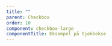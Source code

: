 ```yaml
---
title: ""
parent: Checkbox
order: 10
component: checkbox-large
componentTitle: Eksempel på tjekbokse
---
```

